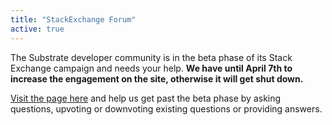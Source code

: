 ```yaml
---
title: "StackExchange Forum"
active: true
---
```


The Substrate developer community is in the beta phase of its Stack Exchange campaign and needs your help. **We have until April 7th to increase the engagement on the site, otherwise it will get shut down.**

[Visit the page here](https://substrate.stackexchange.com/) and help us get past the beta phase by asking questions, upvoting or downvoting existing questions or providing answers. 
